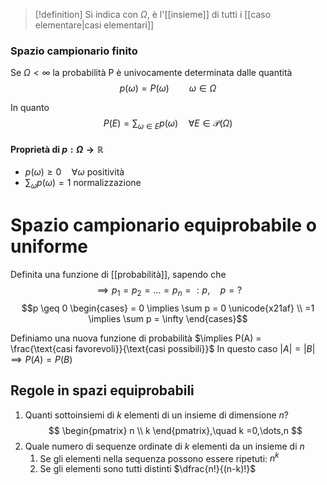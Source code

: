 >[!definition]
>Si indica con $\Omega$, è l'[[insieme]] di tutti i [[caso elementare|casi elementari]]

### Spazio campionario finito
Se $\Omega < \infty$ la probabilità P è univocamente determinata dalle quantità
$$ p(\omega) =P ({\omega})\qquad \omega \in \Omega $$

In quanto
$$P(E) = \sum_{\omega \in E} p(\omega) \quad\forall E \in \mathcal{P} (\Omega)$$

#### Proprietà di $p : \Omega \to \mathbb{R}$
- $p(\omega ) \geq 0\quad \forall \omega$ positività
- $\sum_{\omega} p(\omega) = 1$ normalizzazione


# Spazio campionario equiprobabile o uniforme
Definita una funzione di [[probabilità]], sapendo che
 $$  \implies p_{1} = p_{2} = \dots = p_{n} = :p, \quad p=? $$
$$p \geq 0 \begin{cases}
= 0 \implies \sum p = 0 \unicode{x21af} \\
=1 \implies \sum p = \infty 
\end{cases}$$

Definiamo una nuova funzione di probabilità
$\implies P(A) = \frac{\text{casi favorevoli}}{\text{casi possibili}}$
In questo caso $|A| = |B| \implies P(A) = P(B)$


## Regole in spazi equiprobabili
1. Quanti sottoinsiemi di $k$ elementi di un insieme di dimensione $n$?
   $$ \begin{pmatrix}
n \\
k
\end{pmatrix},\quad k =0,\dots,n $$
2. Quale numero di sequenze ordinate di $k$ elementi da un insieme di $n$
	1.  Se gli elementi nella sequenza possono essere ripetuti:
	   $n^k$
	2. Se gli elementi sono tutti distinti
	   $\dfrac{n!}{(n-k)!}$


